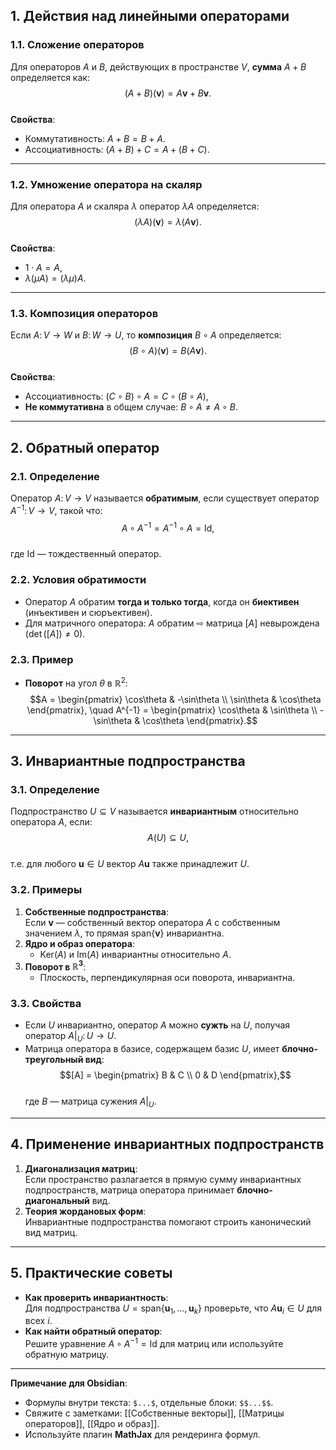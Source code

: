 ## 1. **Действия над линейными операторами**
### 1.1. Сложение операторов
Для операторов $A$ и $B$, действующих в пространстве $V$, **сумма** $A + B$ определяется как:  
$$(A + B)(\mathbf{v}) = A\mathbf{v} + B\mathbf{v}.$$  
**Свойства**:  
- Коммутативность: $A + B = B + A$.  
- Ассоциативность: $(A + B) + C = A + (B + C)$.  

---

### 1.2. Умножение оператора на скаляр
Для оператора $A$ и скаляра $\lambda$ оператор $\lambda A$ определяется:  
$$(\lambda A)(\mathbf{v}) = \lambda (A\mathbf{v}).$$  
**Свойства**:  
- $1 \cdot A = A$,  
- $\lambda (\mu A) = (\lambda \mu) A$.  

---

### 1.3. Композиция операторов
Если $A \colon V \to W$ и $B \colon W \to U$, то **композиция** $B \circ A$ определяется:  
$$(B \circ A)(\mathbf{v}) = B(A\mathbf{v}).$$  
**Свойства**:  
- Ассоциативность: $(C \circ B) \circ A = C \circ (B \circ A)$,  
- **Не коммутативна** в общем случае: $B \circ A \neq A \circ B$.  

---

## 2. **Обратный оператор**
### 2.1. Определение
Оператор $A \colon V \to V$ называется **обратимым**, если существует оператор $A^{-1} \colon V \to V$, такой что:  
$$A \circ A^{-1} = A^{-1} \circ A = \text{Id},$$  
где $\text{Id}$ — тождественный оператор.

### 2.2. Условия обратимости
- Оператор $A$ обратим **тогда и только тогда**, когда он **биективен** (инъективен и сюръективен).  
- Для матричного оператора: $A$ обратим ⇨ матрица $[A]$ невырождена ($\det([A]) \neq 0$).  

### 2.3. Пример
- **Поворот** на угол $\theta$ в $\mathbb{R}^2$:  
  $$A = \begin{pmatrix} \cos\theta & -\sin\theta \\ \sin\theta & \cos\theta \end{pmatrix}, \quad A^{-1} = \begin{pmatrix} \cos\theta & \sin\theta \\ -\sin\theta & \cos\theta \end{pmatrix}.$$  

---

## 3. **Инвариантные подпространства**
### 3.1. Определение
Подпространство $U \subseteq V$ называется **инвариантным** относительно оператора $A$, если:  
$$A(U) \subseteq U,$$  
т.е. для любого $\mathbf{u} \in U$ вектор $A\mathbf{u}$ также принадлежит $U$.

### 3.2. Примеры
1. **Собственные подпространства**:  
   Если $\mathbf{v}$ — собственный вектор оператора $A$ с собственным значением $\lambda$, то прямая $\text{span}\{\mathbf{v}\}$ инвариантна.  
2. **Ядро и образ оператора**:  
   - $\text{Ker}(A)$ и $\text{Im}(A)$ инвариантны относительно $A$.  
3. **Поворот в $\mathbb{R}^3$**:  
   - Плоскость, перпендикулярная оси поворота, инвариантна.  

### 3.3. Свойства
- Если $U$ инвариантно, оператор $A$ можно **сужть** на $U$, получая оператор $A|_U \colon U \to U$.  
- Матрица оператора в базисе, содержащем базис $U$, имеет **блочно-треугольный вид**:  
  $$[A] = \begin{pmatrix} B & C \\ 0 & D \end{pmatrix},$$  
  где $B$ — матрица сужения $A|_U$.  

---

## 4. **Применение инвариантных подпространств**
1. **Диагонализация матриц**:  
   Если пространство разлагается в прямую сумму инвариантных подпространств, матрица оператора принимает **блочно-диагональный** вид.  
2. **Теория жордановых форм**:  
   Инвариантные подпространства помогают строить канонический вид матриц.  

---

## 5. **Практические советы**
- **Как проверить инвариантность**:  
  Для подпространства $U = \text{span}\{\mathbf{u}_1, ..., \mathbf{u}_k\}$ проверьте, что $A\mathbf{u}_i \in U$ для всех $i$.  
- **Как найти обратный оператор**:  
  Решите уравнение $A \circ A^{-1} = \text{Id}$ для матриц или используйте обратную матрицу.  

---

**Примечание для Obsidian**:  
- Формулы внутри текста: `$...$`, отдельные блоки: `$$...$$`.  
- Свяжите с заметками: [[Собственные векторы]], [[Матрицы операторов]], [[Ядро и образ]].  
- Используйте плагин **MathJax** для рендеринга формул.  